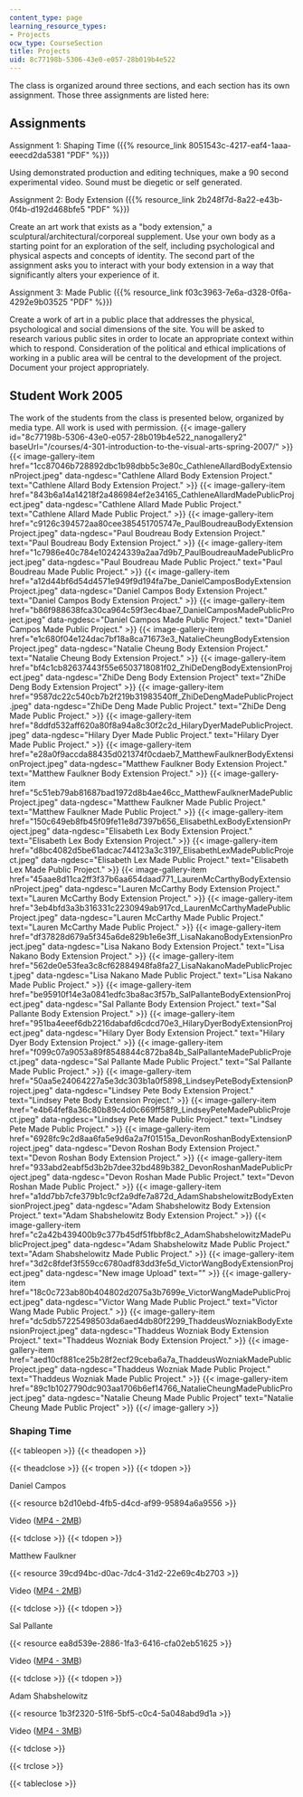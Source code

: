 ```yaml
---
content_type: page
learning_resource_types:
- Projects
ocw_type: CourseSection
title: Projects
uid: 8c77198b-5306-43e0-e057-28b019b4e522
---
```


The class is organized around three sections, and each section has its own assignment. Those three assignments are listed here:

Assignments
-----------

Assignment 1: Shaping Time ({{% resource_link 8051543c-4217-eaf4-1aaa-eeecd2da5381 "PDF" %}})

Using demonstrated production and editing techniques, make a 90 second experimental video. Sound must be diegetic or self generated.

Assignment 2: Body Extension ({{% resource_link 2b248f7d-8a22-e43b-0f4b-d192d468bfe5 "PDF" %}})

Create an art work that exists as a "body extension," a sculptural/architectural/corporeal supplement. Use your own body as a starting point for an exploration of the self, including psychological and physical aspects and concepts of identity. The second part of the assignment asks you to interact with your body extension in a way that significantly alters your experience of it.

Assignment 3: Made Public ({{% resource_link f03c3963-7e6a-d328-0f6a-4292e9b03525 "PDF" %}})

Create a work of art in a public place that addresses the physical, psychological and social dimensions of the site. You will be asked to research various public sites in order to locate an appropriate context within which to respond. Consideration of the political and ethical implications of working in a public area will be central to the development of the project. Document your project appropriately.

Student Work 2005
-----------------

The work of the students from the class is presented below, organized by media type. All work is used with permission.
{{< image-gallery id="8c77198b-5306-43e0-e057-28b019b4e522_nanogallery2" baseUrl="/courses/4-301-introduction-to-the-visual-arts-spring-2007/" >}}
{{< image-gallery-item href="1cc87046b728892dbc1b98dbb5c3e80c_CathleneAllardBodyExtensionProject.jpeg" data-ngdesc="Cathlene Allard Body Extension Project." text="Cathlene Allard Body Extension Project." >}}
{{< image-gallery-item href="843b6a14a14218f2a486984ef2e34165_CathleneAllardMadePublicProject.jpeg" data-ngdesc="Cathlene Allard Made Public Project." text="Cathlene Allard Made Public Project." >}}
{{< image-gallery-item href="c9126c394572aa80cee385451705747e_PaulBoudreauBodyExtensionProject.jpeg" data-ngdesc="Paul Boudreau Body Extension Project." text="Paul Boudreau Body Extension Project." >}}
{{< image-gallery-item href="1c7986e40c784e102424339a2aa7d9b7_PaulBoudreauMadePublicProject.jpeg" data-ngdesc="Paul Boudreau Made Public Project." text="Paul Boudreau Made Public Project." >}}
{{< image-gallery-item href="a12d44bf6d54d4571e949f9d194fa7be_DanielCamposBodyExtensionProject.jpeg" data-ngdesc="Daniel Campos Body Extension Project." text="Daniel Campos Body Extension Project." >}}
{{< image-gallery-item href="b86f988638fca30ca964c59f3ec4bae7_DanielCamposMadePublicProject.jpeg" data-ngdesc="Daniel Campos Made Public Project." text="Daniel Campos Made Public Project." >}}
{{< image-gallery-item href="e1c680f04e124dac7bf18a8ca71673e3_NatalieCheungBodyExtensionProject.jpeg" data-ngdesc="Natalie Cheung Body Extension Project." text="Natalie Cheung Body Extension Project." >}}
{{< image-gallery-item href="bf4c1cb82637443f55e6503718081f02_ZhiDeDengBodyExtensionProject.jpeg" data-ngdesc="ZhiDe Deng Body Extension Project" text="ZhiDe Deng Body Extension Project" >}}
{{< image-gallery-item href="9587dc22c540cb7b2f219b31983540ff_ZhiDeDengMadePublicProject.jpeg" data-ngdesc="ZhiDe Deng Made Public Project." text="ZhiDe Deng Made Public Project." >}}
{{< image-gallery-item href="8ddfd532aff620a80f8a94a8c30f2c2d_HilaryDyerMadePublicProject.jpeg" data-ngdesc="Hilary Dyer Made Public Project." text="Hilary Dyer Made Public Project." >}}
{{< image-gallery-item href="e28a0f9accda88435d021374f0cdaeb7_MatthewFaulknerBodyExtensionProject.jpeg" data-ngdesc="Matthew Faulkner Body Extension Project." text="Matthew Faulkner Body Extension Project." >}}
{{< image-gallery-item href="5c51eb79ab81687bad1972d8b4ae46cc_MatthewFaulknerMadePublicProject.jpeg" data-ngdesc="Matthew Faulkner Made Public Project." text="Matthew Faulkner Made Public Project." >}}
{{< image-gallery-item href="150c649eb8fb45f09fe11e8d7397b656_ElisabethLexBodyExtensionProject.jpeg" data-ngdesc="Elisabeth Lex Body Extension Project." text="Elisabeth Lex Body Extension Project." >}}
{{< image-gallery-item href="d8bc4082d5be61adcac744123a3c3197_ElisabethLexMadePublicProject.jpeg" data-ngdesc="Elisabeth Lex Made Public Project." text="Elisabeth Lex Made Public Project." >}}
{{< image-gallery-item href="45aae8d11ca2ff3f37b6aa654daad771_LaurenMcCarthyBodyExtensionProject.jpeg" data-ngdesc="Lauren McCarthy Body Extension Project." text="Lauren McCarthy Body Extension Project." >}}
{{< image-gallery-item href="3eb4bfd3a3b316331c2230949ab917cd_LaurenMcCarthyMadePublicProject.jpeg" data-ngdesc="Lauren McCarthy Made Public Project." text="Lauren McCarthy Made Public Project." >}}
{{< image-gallery-item href="df37828d679a5f345a6de829b1e6e3ff_LisaNakanoBodyExtensionProject.jpeg" data-ngdesc="Lisa Nakano Body Extension Project." text="Lisa Nakano Body Extension Project." >}}
{{< image-gallery-item href="562de0e53fea3c8cf62884948fa8fa27_LisaNakanoMadePublicProject.jpeg" data-ngdesc="Lisa Nakano Made Public Project." text="Lisa Nakano Made Public Project." >}}
{{< image-gallery-item href="be95910f14e3a0841edfc3ba8ac3f57b_SalPallanteBodyExtensionProject.jpeg" data-ngdesc="Sal Pallante Body Extension Project." text="Sal Pallante Body Extension Project." >}}
{{< image-gallery-item href="951ba4eeef6db2216dabafd6cdcd70e3_HilaryDyerBodyExtensionProject.jpeg" data-ngdesc="Hilary Dyer Body Extension Project." text="Hilary Dyer Body Extension Project." >}}
{{< image-gallery-item href="f099c07a9053a89f8548844c872ba84b_SalPallanteMadePublicProject.jpeg" data-ngdesc="Sal Pallante Made Public Project." text="Sal Pallante Made Public Project." >}}
{{< image-gallery-item href="50aa5e24064227a5e3dc303b1a0f5898_LindseyPeteBodyExtensionProject.jpeg" data-ngdesc="Lindsey Pete Body Extension Project." text="Lindsey Pete Body Extension Project." >}}
{{< image-gallery-item href="e4b64fef8a36c80b89c4d0c669ff58f9_LindseyPeteMadePublicProject.jpeg" data-ngdesc="Lindsey Pete Made Public Project." text="Lindsey Pete Made Public Project." >}}
{{< image-gallery-item href="6928fc9c2d8aa6fa5e9d6a2a7f01515a_DevonRoshanBodyExtensionProject.jpeg" data-ngdesc="Devon Roshan Body Extension Project." text="Devon Roshan Body Extension Project." >}}
{{< image-gallery-item href="933abd2eabf5d3b2b7dee32bd489b382_DevonRoshanMadePublicProject.jpeg" data-ngdesc="Devon Roshan Made Public Project." text="Devon Roshan Made Public Project." >}}
{{< image-gallery-item href="a1dd7bb7cfe379b1c9cf2a9dfe7a872d_AdamShabshelowitzBodyExtensionProject.jpeg" data-ngdesc="Adam Shabshelowitz Body Extension Project." text="Adam Shabshelowitz Body Extension Project." >}}
{{< image-gallery-item href="c2a42b439400b9c377b45df51fbbf8c2_AdamShabshelowitzMadePublicProject.jpeg" data-ngdesc="Adam Shabshelowitz Made Public Project." text="Adam Shabshelowitz Made Public Project." >}}
{{< image-gallery-item href="3d2c8fdef3f559cc6780adf83dd3fe5d_VictorWangBodyExtensionProject.jpeg" data-ngdesc="New image Upload" text="" >}}
{{< image-gallery-item href="18c0c723ab80b404802d2075a3b7699e_VictorWangMadePublicProject.jpeg" data-ngdesc="Victor Wang Made Public Project." text="Victor Wang Made Public Project." >}}
{{< image-gallery-item href="dc5db57225498503da6aed4db80f2299_ThaddeusWozniakBodyExtensionProject.jpeg" data-ngdesc="Thaddeus Wozniak Body Extension Project." text="Thaddeus Wozniak Body Extension Project." >}}
{{< image-gallery-item href="aed10cf881ce25b28f2ecf29ceba6a7a_ThaddeusWozniakMadePublicProject.jpeg" data-ngdesc="Thaddeus Wozniak Made Public Project." text="Thaddeus Wozniak Made Public Project." >}}
{{< image-gallery-item href="89c1b1027790dc903aa1706b6ef14766_NatalieCheungMadePublicProject.jpeg" data-ngdesc="Natalie Cheung Made Public Project" text="Natalie Cheung Made Public Project" >}}
{{</ image-gallery >}}
### Shaping Time

{{< tableopen >}}
{{< theadopen >}}

{{< theadclose >}}
{{< tropen >}}
{{< tdopen >}}


Daniel Campos

{{< resource b2d10ebd-4fb5-d4cd-af99-95894a6a9556 >}}

Video ([MP4 - 2MB](http://www.archive.org/download/MIT4.301F05/ocw-4.301-camposs-220k.mp4))


{{< tdclose >}}
{{< tdopen >}}


Matthew Faulkner

{{< resource 39cd94bc-d0ac-7dc4-31d2-22e69c4b2703 >}}

Video ([MP4 - 2MB](http://www.archive.org/download/MIT4.301F05/ocw-4.301-faulkner-220k.mp4))


{{< tdclose >}}
{{< tdopen >}}


Sal Pallante

{{< resource ea8d539e-2886-1fa3-6416-cfa02eb51625 >}}

Video ([MP4 - 3MB](http://www.archive.org/download/MIT4.301F05/ocw-4.301-pallente-220k.mp4))


{{< tdclose >}}
{{< tdopen >}}


Adam Shabshelowitz

{{< resource 1b3f2320-51f6-5bf5-c0c4-5a048abd9d1a >}}

Video ([MP4 - 3MB](http://www.archive.org/download/MIT4.301F05/ocw-4.301-shabshelowitz-220k.mp4))


{{< tdclose >}}

{{< trclose >}}

{{< tableclose >}}